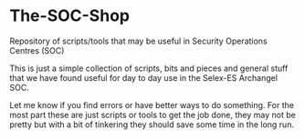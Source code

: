 # The-SOC-Shop
Repository of scripts/tools that may be useful in Security Operations Centres (SOC)

This is just a simple collection of scripts, bits and pieces and general stuff that we have found useful for day to day use in the Selex-ES Archangel SOC.

Let me know if you find errors or have better ways to do something. For the most part these are just scripts or tools to get the job done, they may not be pretty but with a bit of tinkering they should save some time in the long run.
